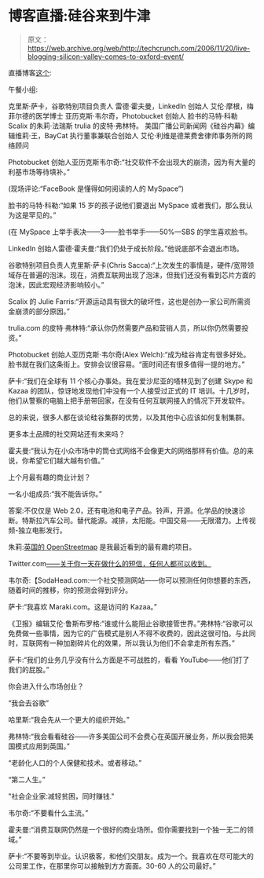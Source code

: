 # 博客直播:硅谷来到牛津

> 原文：<https://web.archive.org/web/http://techcrunch.com/2006/11/20/live-blogging-silicon-valley-comes-to-oxford-event/>

直播博客[这个](https://web.archive.org/web/20140912161200/http://uk.techcrunch.com/2006/11/20/silicon-valley-comes-to-oxford-2/):

午餐小组:

克里斯·萨卡，谷歌特别项目负责人
雷德·霍夫曼，LinkedIn 创始人
艾伦·摩根，梅菲尔德的医学博士
亚历克斯·韦尔奇，Photobucket 创始人
脸书的马特·科勒
Scalix 的朱莉·法瑞斯
trulia 的皮特·弗林特。
美国广播公司新闻网《硅谷内幕》编辑维莉·王，BayCat 执行董事兼联合创始人
艾伦·利维是德莱费舍律师事务所的网络顾问

Photobucket 创始人亚历克斯韦尔奇:“社交软件不会出现大的崩溃，因为有大量的利基市场等待填补。”

(现场评论:“FaceBook 是懂得如何阅读的人的 MySpace”)

脸书的马特·科勒:“如果 15 岁的孩子说他们要退出 MySpace 或者我们，那么我认为这是罕见的。”

(在 MySpace 上举手表决——3——脸书举手——50%—SBS 的学生喜欢脸书。

LinkedIn 创始人雷德·霍夫曼:“我们仍处于成长阶段。”他说底部不会退出市场。

谷歌特别项目负责人克里斯·萨卡(Chris Sacca):“上次发生的事情是，硬件/宽带领域存在普遍的泡沫。现在，消费互联网出现了泡沫，但我们还没有看到芯片方面的泡沫，因此宏观经济影响较小。”

Scalix 的 Julie Farris:“开源运动具有很大的破坏性，这也是创办一家公司所需资金崩溃的部分原因。”

trulia.com 的皮特·弗林特:“承认你仍然需要产品和营销人员，所以你仍然需要投资。”

Photobucket 创始人亚历克斯·韦尔奇(Alex Welch):“成为硅谷肯定有很多好处。脸书就在我们这条街上。安排会议很容易。“面时间还有很多值得一提的地方。”

萨卡:“我们在全球有 11 个核心办事处。我在爱沙尼亚的塔林见到了创建 Skype 和 Kazaa 的团队，惊讶地发现他们中没有一个人接受过正式的 IT 培训。十几岁时，他们从警察的电脑上把手册带回家，在没有任何互联网接入的情况下开发软件。

总的来说，很多人都在谈论硅谷集群的优势，以及其他中心应该如何复制集群。

更多本土品牌的社交网站还有未来吗？

霍夫曼:“我认为在小众市场中的筒仓式网络不会像更大的网络那样有价值。总的来说，你希望它们越大越有价值。”

上个月最有趣的商业计划？

一名小组成员:“我不能告诉你。”

答案:不仅仅是 Web 2.0，还有电池和电子产品。铃声，开源。化学品的快速诊断。特斯拉汽车公司。替代能源。减排，太阳能。中国交易——无限潜力。上传视频-独立电影发行。

朱莉:[英国的 OpenStreetmap](https://web.archive.org/web/20140912161200/http://www.google.co.uk/url?sa=t&ct=res&cd=1&url=http%3A%2F%2Fwww.openstreetmap.org%2F&ei=2rJhRbT_OZjY-QLm07G7AQ&usg=__JTnoYKG3iPoZNM4_ffg88LWGblM=&sig2=MHK1KGpSIvU1GxYC8ZefxQ) 是我最近看到的最有趣的项目。

Twitter.com[——关于你一天在做什么的短信，任何人都可以收到。](https://web.archive.org/web/20140912161200/http://twitter.com/)

韦尔奇:【SodaHead.com:一个社交预测网站——你可以预测任何你想要的东西，随着时间的推移，你的预测会得到评分。

萨卡:“我喜欢 Maraki.com。这是访问的 Kazaa。”

《卫报》编辑艾伦·鲁斯布罗格:“谁或什么能阻止谷歌接管世界。”弗林特:“谷歌可以免费做一些事情，因为它的广告模式是别人不得不收费的，因此这很可怕。与此同时，互联网有一种加剧碎片化的效果，所以我认为他们不会拿走所有东西。”

萨卡:“我们的业务几乎没有什么方面是不可战胜的，看看 YouTube——他们打了我们的屁股。”

你会进入什么市场创业？

“我会去谷歌”

哈里斯:“我会先从一个更大的组织开始。”

弗林特:“我会看看硅谷——许多美国公司不会费心在英国开展业务，所以我会把美国模式应用到英国。”

“老龄化人口的个人保健和技术。或者移动。”

“第二人生。”

"社会企业家:减轻贫困，同时赚钱."

韦尔奇:“不要看什么主流。”

霍夫曼:“消费互联网仍然是一个很好的商业场所。但你需要找到一个独一无二的领域。”

萨卡:“不要等到毕业。认识极客，和他们交朋友。成为一个。我喜欢在尽可能大的公司里工作，在那里你可以接触到方方面面。30-60 人的公司最好。”